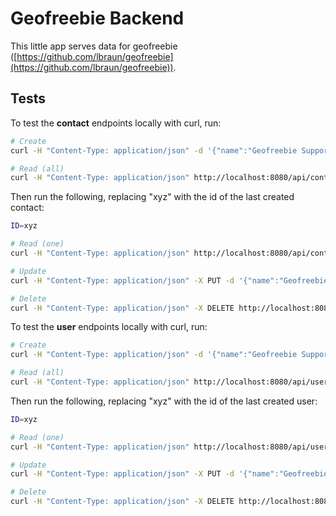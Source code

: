 # Geofreebie Backend

This little app serves data for geofreebie ([https://github.com/lbraun/geofreebie](https://github.com/lbraun/geofreebie)).

## Tests

To test the **contact** endpoints locally with curl, run:

```bash
# Create
curl -H "Content-Type: application/json" -d '{"name":"Geofreebie Support", "email": "support@geofreebie.com"}' http://localhost:8080/api/contacts

# Read (all)
curl -H "Content-Type: application/json" http://localhost:8080/api/contacts
```

Then run the following, replacing "xyz" with the id of the last created contact:

```bash
ID=xyz

# Read (one)
curl -H "Content-Type: application/json" http://localhost:8080/api/contacts/$ID

# Update
curl -H "Content-Type: application/json" -X PUT -d '{"name":"Geofreebie Support Guys","email":"support@geofreebie.com","createDate":"2018-12-20T08:03:11.296Z"}' http://localhost:8080/api/contacts/$ID/

# Delete
curl -H "Content-Type: application/json" -X DELETE http://localhost:8080/api/contacts/$ID/
```

To test the **user** endpoints locally with curl, run:

```bash
# Create
curl -H "Content-Type: application/json" -d '{"name":"Geofreebie Support", "email": "support@geofreebie.com"}' http://localhost:8080/api/users

# Read (all)
curl -H "Content-Type: application/json" http://localhost:8080/api/users
```

Then run the following, replacing "xyz" with the id of the last created user:

```bash
ID=xyz

# Read (one)
curl -H "Content-Type: application/json" http://localhost:8080/api/users/$ID

# Update
curl -H "Content-Type: application/json" -X PUT -d '{"name":"Geofreebie Support Guys","email":"support@geofreebie.com","createDate":"2018-12-20T08:03:11.296Z"}' http://localhost:8080/api/users/$ID/

# Delete
curl -H "Content-Type: application/json" -X DELETE http://localhost:8080/api/users/$ID/
```
